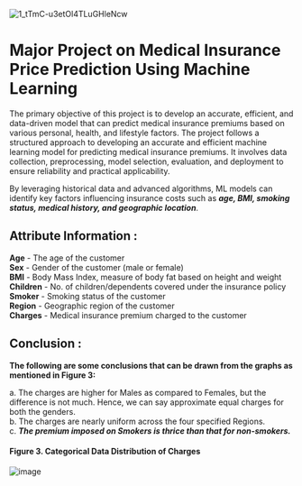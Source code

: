 ![1_tTmC-u3etOl4TLuGHleNcw](https://github.com/user-attachments/assets/f9768157-dcc7-4cfe-8fb8-33641a2c6a94)

# Major Project on Medical Insurance Price Prediction Using Machine Learning

The primary objective of this project is to develop an accurate, efficient, and data-driven model that can predict medical insurance premiums based on various personal, health, and lifestyle factors. The project follows a structured approach to developing an accurate and efficient machine learning model for predicting medical insurance premiums. It involves data collection, preprocessing, model selection, evaluation, and deployment to ensure reliability and practical applicability.

By leveraging historical data and advanced algorithms, ML models can identify key factors influencing insurance costs such as <i>**age, BMI, smoking status, medical history, and geographic location**</i>.

## Attribute Information :

**Age** - The age of the customer<br/>
**Sex** - Gender of the customer (male or female)</br>
**BMI** - Body Mass Index, measure of body fat based on height and weight</br>
**Children** - No. of children/dependents covered under the insurance policy</br>
**Smoker** - Smoking status of the customer</br>
**Region** - Geographic region of the customer</br>
**Charges** - Medical insurance premium charged to the customer</br>

## Conclusion :

**The following are some conclusions that can be drawn from the graphs as mentioned in Figure 3:** </br>

a. The charges are higher for Males as compared to Females, but the difference is not much. Hence, we can say approximate equal charges for both the genders.</br>
b. The charges are nearly uniform across the four specified Regions.</br>
c. **<i>The premium imposed on Smokers is thrice than that for non-smokers.</i>**</br>


<h4>Figure 3. Categorical Data Distribution of Charges</h4>

![image](https://github.com/user-attachments/assets/d08b5ba2-10c2-4673-a93c-5f0e503658f8)

